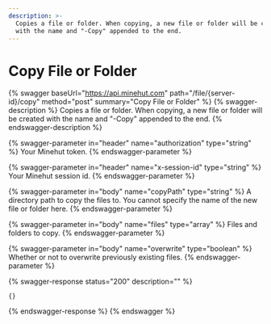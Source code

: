 ```yaml
---
description: >-
  Copies a file or folder. When copying, a new file or folder will be created
  with the name and "-Copy" appended to the end.
---
```


# Copy File or Folder

{% swagger baseUrl="https://api.minehut.com" path="/file/{server-id}/copy" method="post" summary="Copy File or Folder" %}
{% swagger-description %}
Copies a file or folder. When copying, a new file or folder will be created with the name and "-Copy" appended to the end.
{% endswagger-description %}

{% swagger-parameter in="header" name="authorization" type="string" %}
Your Minehut token.
{% endswagger-parameter %}

{% swagger-parameter in="header" name="x-session-id" type="string" %}
Your Minehut session id.
{% endswagger-parameter %}

{% swagger-parameter in="body" name="copyPath" type="string" %}
A directory path to copy the files to. You cannot specify the name of the new file or folder here.
{% endswagger-parameter %}

{% swagger-parameter in="body" name="files" type="array" %}
Files and folders to copy.
{% endswagger-parameter %}

{% swagger-parameter in="body" name="overwrite" type="boolean" %}
Whether or not to overwrite previously existing files.
{% endswagger-parameter %}

{% swagger-response status="200" description="" %}
```
{}
```
{% endswagger-response %}
{% endswagger %}
